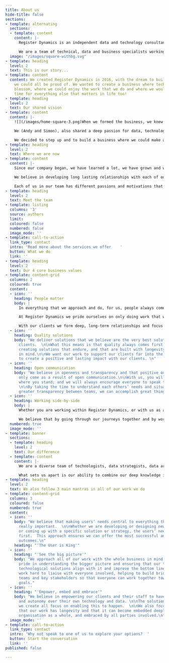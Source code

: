 ```yaml
---
title: About us
hide-title: false
sections:
- template: alternating
  sections:
  - template: content
    content: |-
      Register Dynamics is an independent data and technology consultancy based in the UK.

      We are a team of technical, data and business specialists working with public and private organisations to support them with their technical and data challenges.
  image: "/images/square-withbg.svg"
- template: heading
  level: 2
  text: This is our story...
- template: content
  content: We created Register Dynamics in 2016, with the dream to build a business
    we could all be proud of. We wanted to create a business where technology could
    blossom, where we could enjoy the work that we do and where we would also have
    time for everything else that matters in life too!
- template: heading
  level: 2
  text: Our shared vision
- template: content
  content: |-
    ![](/images/home-square-3.png)When we formed the business, we knew that we wanted to create a company based on our shared values of openness, honesty and integrity. A place where people come first, where everyone’s voice is equal and where technology can be harnessed as a tool to support everything that we do.

    We (Andy and Simon), also shared a deep passion for data, technology and making things better. We were both well established in our careers as technologists, data specialists and as business people but we both felt as though we had much more to give.

    We decided to step up and to build a business where we could make a more direct, positive impact in the market and to improve how people can use technology more efficiently and access their data more effectively.
- template: heading
  level: 2
  text: Where we are now
- template: content
  content: |-
    Since our company began, we have learned a lot, we have grown and we have had the honour of working with some amazing and diverse organisations (see our Case Studies).

    We believe in developing long lasting relationships with each of our clients and strive to be their trusted partners.

    Each of us in our team has different passions and motivations that drive us and that have brought us to where we are today. As a company we appreciate our similarities and celebrate our differences. Every day we continue to build this dream together.
- template: heading
  level: 2
  text: Meet the team
- template: listing
  columns: '3'
  source: authors
  limit: 
  coloured: false
  numbered: false
  image_mode: ''
- template: call-to-action
  link_type: contact
  intro: 'Read more about the services we offer    '
  button: What we do
  link: ''
- template: heading
  level: 2
  text: Our 4 core business values
- template: content-grid
  columns: 2
  coloured: true
  content:
  - icon: ''
    heading: People matter
    body: |
      In everything that we approach and do, for us, people always come first.

      At Register Dynamics we pride ourselves on only doing work that we love, and on making sure that everyone has the time and space to explore all of their interests - both inside and outside of work.

      With our clients we form deep, long-term relationships and focus on what matters most to them. We focus on the user needs and work hard to ensure that their voice is heard and taken seriously.
  - icon: ''
    heading: Quality solutions
    body: "We deliver solutions that we believe are the very best solutions for our
      clients.  \n\nWhat this means is that quality always comes first, along with
      creating solutions that endure, and that are built with longevity and scalability
      in mind.\n\nWe want our work to support our clients far into the future and
      to create a positive and lasting impact with our clients. \n"
  - icon: ''
    heading: Open communication
    body: "We believe in openness and transparency and that positive outcomes can
      only come as a result of open communication.\n\nWith us, you will always know
      where you stand; and we will always encourage everyone to speak their minds.
      \n\nBy taking the time to understand each others’ needs and situation, and encouraging
      greater transparency between teams, we can accomplish great things.\n"
  - icon: ''
    heading: Working side-by-side
    body: |
      Whether you are working within Register Dynamics, or with us as a client, we will be working with you side-by-side.

      We believe that by going through our journeys together and by working collaboratively as partners (rather than working for you or you working for us), we will create a much stronger team and end result.
  numbered: true
  image_mode: ''
- template: banner
  sections:
  - template: heading
    level: 2
    text: Our difference
  - template: content
    content: |-
      We are a diverse team of technologists, data strategists, data architects, executive leaders and business developers.

      What sets us apart is our ability to combine our deep knowledge in technology with our strong business acumen. This is made possible from our wealth of experience working at and with senior executives at the highest levels in a variety of organisations.
- template: heading
  level: 2
  text: We also follow 3 main mantras in all of our work we do
- template: content-grid
  columns: 3
  coloured: false
  numbered: true
  content:
  - icon: ''
    body: "We believe that making users’ needs central to everything that we do is
      really important.  \n\nWhether we are developing or designing new technology,
      or coming up with a specific solution or strategy, the users’ needs always come
      first.  This approach ensures we can offer the most successful and long lasting
      outcomes.\n"
    heading: "'The User is King'"
  - icon: ''
    heading: "'See the big picture'"
    body: "We approach all of our work with the whole business in mind. \n\nWe take
      pride in understanding the bigger picture and ensuring that our technology and
      technological solutions align with it and improve the bottom line.\n\nWe also
      work hard to liaise with everyone involved, helping to build bridges between
      teams and key stakeholders so that everyone can work together towards the same
      goals."
  - icon: ''
    heading: "'Empower, embed and embrace'"
    body: "We believe in empowering our clients and their staff to have full control
      and autonomy over their own technology and data. \n\nThe solutions and tools
      we create all focus on enabling this to happen.  \n\nWe also focus on ensuring
      that our work has longevity and that it can become embedded deeply into the
      organisation as a whole, and embraced by all parties involved.\n"
  image_mode: ''
- template: call-to-action
  link_type: contact
  intro: 'Why not speak to one of us to explore your options?  '
  button: Start the conversation
  link: ''
published: false

---
```

